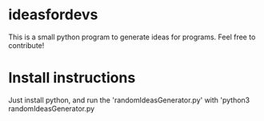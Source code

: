 # ideasfordevs
This is a small python program to generate ideas for programs. Feel free to contribute!

# Install instructions
Just install python, and run the 'randomIdeasGenerator.py' with 'python3 randomIdeasGenerator.py
